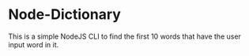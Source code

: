 # Node-Dictionary
This is a simple NodeJS CLI to find the first 10 words that have the user input word in it.
